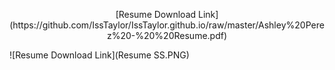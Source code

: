 <p align="center">
[Resume Download Link](https://github.com/IssTaylor/IssTaylor.github.io/raw/master/Ashley%20Perez%20-%20%20Resume.pdf) 
</p>
![Resume Download Link](Resume SS.PNG)
